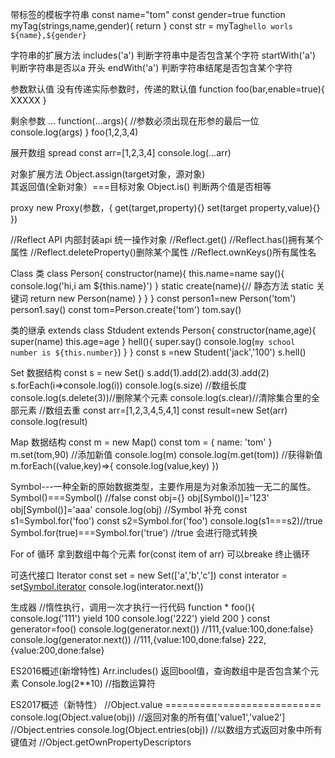 带标签的模板字符串
const name="tom"
const gender=true
function myTag(strings,name,gender){
return
}
const str = myTag`hello worls ${name},${gender}`



字符串的扩展方法
includes('a')  判断字符串中是否包含某个字符
startWith('a') 判断字符串是否以a 开头
endWith('a')  判断字符串结尾是否包含某个字符



参数默认值
没有传递实际参数时，传递的默认值
function foo(bar,enable=true){
XXXXX
}



剩余参数  ...
function(...args){  //参数必须出现在形参的最后一位
console.log(args)
}
foo(1,2,3,4)



展开数组 spread
const arr=[1,2,3,4]
console.log(...arr)



对象扩展方法
Object.assign(target对象，源对象)  
其返回值(全新对象）===目标对象
Object.is() 判断两个值是否相等


proxy
new Proxy(参数，{
get(target,property){}
set(target property,value){}
})

//Reflect API 内部封装api  统一操作对象
//Reflect.get()
//Reflect.has()拥有某个属性
//Reflect.deleteProperty()删除某个属性
//Reflect.ownKeys()所有属性名



Class 类
class Person{
constructor(name){
this.name=name
say(){
console.log('hi,i am ${this.name}')
}
static create(name){// 静态方法 static 关键词
return new Person(name)
}
}
}
const person1=new Person('tom')
person1.say()
const tom=Person.create('tom')
tom.say()



类的继承  extends
   class Stdudent extends Person{
        constructor(name,age){
            super(name)
            this.age=age
        }
        hell(){
        super.say()
        console.log(`my school number is ${this.number}`)
        }
    }
        const s =new Student('jack','100')
        s.hell()


Set 数据结构
       const s = new Set()
        s.add(1).add(2).add(3).add(2)
        s.forEach(i=>console.log(i))
        console.log(s.size) //数组长度
         console.log(s.delete(3))//删除某个元素
        console.log(s.clear)//清除集合里的全部元素
        //数组去重
        const arr=[1,2,3,4,5,4,1]
        const result=new Set(arr)
        console.log(result)


Map 数据结构
const m = new Map()
const tom = {
name: 'tom'
}
m.set(tom,90) //添加新值
console.log(m)
console.log(m.get(tom)) //获得新值
m.forEach((value,key)=>{
console.log(value,key)
})



Symbol---一种全新的原始数据类型，主要作用是为对象添加独一无二的属性。
Symbol()===Symbol()  //false
const obj={}
obj[Symbol()]='123'
obj[Symbol()]='aaa'
console.log(obj)
//Symbol 补充
const s1=Symbol.for('foo') 
const s2=Symbol.for('foo')
console.log(s1===s2)//true
Symbol.for(true)===Symbol.for('true') //true 会进行隐式转换



For of 循环
拿到数组中每个元素  for(const item of arr) 可以breake 终止循环

可迭代接口 Iterator
const set = new Set(['a','b','c'])
const interator = set[Symbol.iterator]()
console.log(interator.next())


生成器
     //惰性执行，调用一次才执行一行代码
   function * foo(){
       console.log('111')
       yield 100
       console.log('222')
       yield 200
   }
   const generator=foo()
   console.log(generator.next()) //111,{value:100,done:false}
   console.log(generator.next()) //111,{value:100,done:false}  222,{value:200,done:false}



ES2016概述(新增特性)
Arr.includes()  返回bool值，查询数组中是否包含某个元素
Console.log(2**10) //指数运算符



ES2017概述（新特性）
//Object.value ===========================
    console.log(Object.value(obj)) //返回对象的所有值['value1','value2']
    //Object.entries
    console.log(Object.entries(obj)) //以数组方式返回对象中所有键值对
    //Object.getOwnPropertyDescriptors

